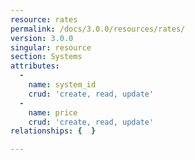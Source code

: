 ```yaml
---
resource: rates
permalink: /docs/3.0.0/resources/rates/
version: 3.0.0
singular: resource
section: Systems
attributes:
  -
    name: system_id
    crud: 'create, read, update'
  -
    name: price
    crud: 'create, read, update'
relationships: {  }

---
```

